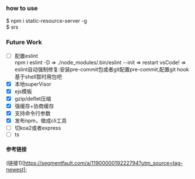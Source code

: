 

### how to use  
$ npm i static-resource-server -g   
$ srs
### Future Work  
* [ ] 配置eslint   
npm i eslint -D
=> ./node_modules/.bin/eslint --init 
=> restart vsCode!
=> eslint自动强制修复:安装pre-commit包或者git配置pre-commit,配置git hook基于shell暂时用包吧
* [x] 本地superVisor  
* [x] ejs模板  
* [x] gzip/deflet压缩  
* [x] 强缓存+协商缓存  
* [x] 支持命令行参数
* [x] 发布npm，做成cli工具
* [ ] 切koa2或者express    
* [ ] ts  

#### 参考链接
(链接1)[https://segmentfault.com/a/1190000019222794?utm_source=tag-newest];
